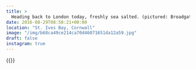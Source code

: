 ```yaml
---
title: >
  Heading back to London today, freshly sea salted. (pictured: Broadgate Circle) 🚗#vsco #vscofilm #travel #london #architecture
date: 2016-08-29T08:50:21+00:00
location: "St. Ives Bay, Cornwall"
image: "/img/b68ca49ce214ca70d46071651da12a59.jpg"
draft: false
instagram: true
---
```


{{<photo src="/img/b68ca49ce214ca70d46071651da12a59.jpg">}}
